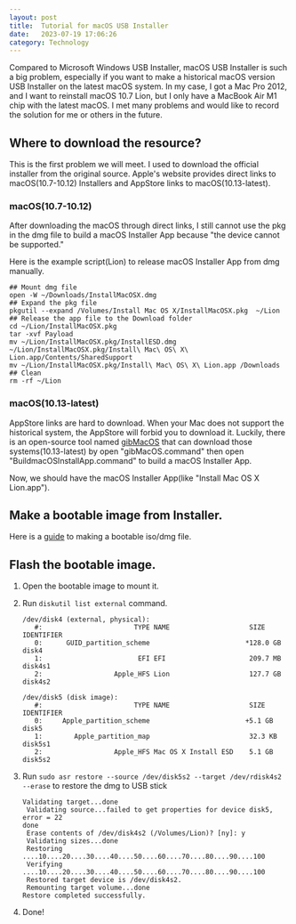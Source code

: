 ```yaml
---
layout: post
title:  Tutorial for macOS USB Installer
date:   2023-07-19 17:06:26
category: Technology
---
```


Compared to Microsoft Windows USB Installer, macOS USB Installer is such a big problem, especially if you want to make a historical macOS version USB Installer on the latest macOS system. In my case, I got a Mac Pro 2012, and I want to reinstall macOS 10.7 Lion, but I only have a MacBook Air M1 chip with the latest macOS. I met many problems and would like to record the solution for me or others in the future.

## Where to download the resource?

This is the first problem we will meet. I used to download the official installer from the original source. Apple's website provides direct links to macOS(10.7-10.12) Installers and AppStore links to macOS(10.13-latest).

### macOS(10.7-10.12)

After downloading the macOS through direct links, I still cannot use the pkg in the dmg file to build a macOS Installer App because "the device cannot be supported."

Here is the example script(Lion) to release macOS Installer App from dmg manually.

```shell
## Mount dmg file
open -W ~/Downloads/InstallMacOSX.dmg
## Expand the pkg file
pkgutil --expand /Volumes/Install Mac OS X/InstallMacOSX.pkg  ~/Lion
## Release the app file to the Download folder
cd ~/Lion/InstallMacOSX.pkg
tar -xvf Payload
mv ~/Lion/InstallMacOSX.pkg/InstallESD.dmg ~/Lion/InstallMacOSX.pkg/Install\ Mac\ OS\ X\ Lion.app/Contents/SharedSupport
mv ~/Lion/InstallMacOSX.pkg/Install\ Mac\ OS\ X\ Lion.app /Downloads
## Clean
rm -rf ~/Lion
```

### macOS(10.13-latest)

AppStore links are hard to download. When your Mac does not support the historical system, the AppStore will forbid you to download it. Luckily, there is an open-source tool named [gibMacOS](https://github.com/corpnewt/gibMacOS) that can download those systems(10.13-latest) by open "gibMacOS.command" then open "BuildmacOSInstallApp.command" to build a macOS Installer App.

Now, we should have the macOS Installer App(like "Install Mac OS X Lion.app").

## Make a bootable image from Installer.

Here is a [guide](https://ericfromcanada.github.io/output/2022/macos-installer-disk-images-for-virtualization.html) to making a bootable iso/dmg file.

## Flash the bootable image.

1. Open the bootable image to mount it.

2. Run `diskutil list external` command.

   ```shell
   /dev/disk4 (external, physical):
      #:                       TYPE NAME                    SIZE       IDENTIFIER
      0:      GUID_partition_scheme                        *128.0 GB   disk4
      1:                        EFI EFI                     209.7 MB   disk4s1
      2:                  Apple_HFS Lion                    127.7 GB   disk4s2
   
   /dev/disk5 (disk image):
      #:                       TYPE NAME                    SIZE       IDENTIFIER
      0:     Apple_partition_scheme                        +5.1 GB     disk5
      1:        Apple_partition_map                         32.3 KB    disk5s1
      2:                  Apple_HFS Mac OS X Install ESD    5.1 GB     disk5s2
   ```

3. Run `sudo asr restore --source /dev/disk5s2 --target /dev/rdisk4s2 --erase` to restore the dmg to USB stick
   ```shell
   Validating target...done
   	Validating source...failed to get properties for device disk5, error = 22
   done
   	Erase contents of /dev/disk4s2 (/Volumes/Lion)? [ny]: y
   	Validating sizes...done
   	Restoring  ....10....20....30....40....50....60....70....80....90....100
   	Verifying  ....10....20....30....40....50....60....70....80....90....100
   	Restored target device is /dev/disk4s2.
   	Remounting target volume...done
   Restore completed successfully.
   ```

4. Done!

